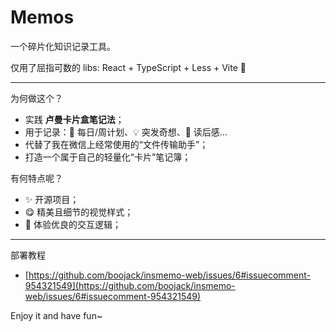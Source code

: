 # Memos

一个碎片化知识记录工具。

仅用了屈指可数的 libs: React + TypeScript + Less + Vite 🙌

---

为何做这个？

- 实践 **卢曼卡片盒笔记法**；
- 用于记录：📅 每日/周计划、💡 突发奇想、📕 读后感...
- 代替了我在微信上经常使用的“文件传输助手”；
- 打造一个属于自己的轻量化“卡片”笔记簿；

有何特点呢？

- ✨ 开源项目；
- 😋 精美且细节的视觉样式；
- 📑 体验优良的交互逻辑；

---

部署教程

- [https://github.com/boojack/insmemo-web/issues/6#issuecomment-954321549](https://github.com/boojack/insmemo-web/issues/6#issuecomment-954321549)

Enjoy it and have fun~
